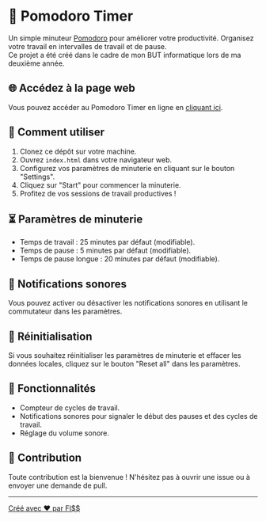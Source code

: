 # 🍅 Pomodoro Timer


Un simple minuteur [Pomodoro](https://www.methode-pomodoro.fr/) pour améliorer votre productivité. Organisez votre travail en intervalles de travail et de pause.<br>
Ce projet a été créé dans le cadre de mon BUT informatique lors de ma deuxième année.

## 🌐 Accédez à la page web

Vous pouvez accéder au Pomodoro Timer en ligne en [cliquant ici](https://0lrnx.github.io/Pomodoro-timer/).

## 🚀 Comment utiliser

1. Clonez ce dépôt sur votre machine.
2. Ouvrez `index.html` dans votre navigateur web.
3. Configurez vos paramètres de minuterie en cliquant sur le bouton "Settings".
4. Cliquez sur "Start" pour commencer la minuterie.
5. Profitez de vos sessions de travail productives !

## ⏳ Paramètres de minuterie

- Temps de travail : 25 minutes par défaut (modifiable).
- Temps de pause : 5 minutes par défaut (modifiable).
- Temps de pause longue : 20 minutes par défaut (modifiable).

## 🔔 Notifications sonores

Vous pouvez activer ou désactiver les notifications sonores en utilisant le commutateur dans les paramètres.

## 🔄 Réinitialisation

Si vous souhaitez réinitialiser les paramètres de minuterie et effacer les données locales, cliquez sur le bouton "Reset all" dans les paramètres.

## 🌟 Fonctionnalités

- Compteur de cycles de travail.
- Notifications sonores pour signaler le début des pauses et des cycles de travail.
- Réglage du volume sonore.

## 📝 Contribution

Toute contribution est la bienvenue ! N'hésitez pas à ouvrir une issue ou à envoyer une demande de pull. 

---

[Créé avec ❤️ par FI$$](https://github.com/0LrNx)
